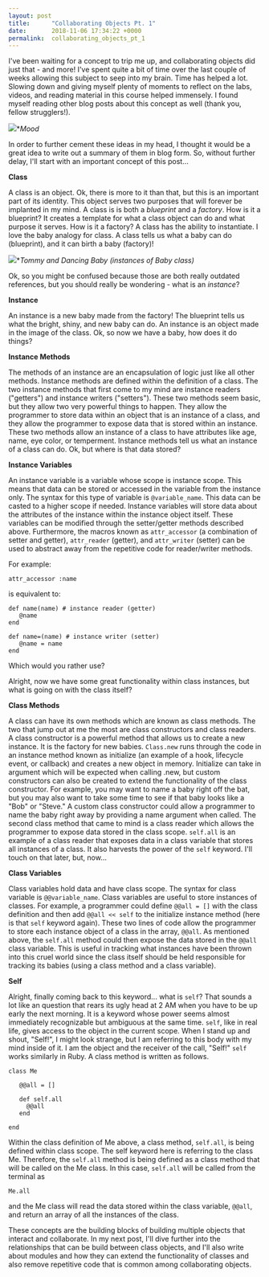 ```yaml
---
layout: post
title:      "Collaborating Objects Pt. 1"
date:       2018-11-06 17:34:22 +0000
permalink:  collaborating_objects_pt_1
---
```


I've been waiting for a concept to trip me up, and collaborating objects did just that - and more! I've spent quite a bit of time over the last couple of weeks allowing this subject to seep into my brain. Time has helped a lot. Slowing down and giving myself plenty of moments to reflect on the labs, videos, and reading material in this course helped immensely. I found myself reading other blog posts about this concept as well (thank you, fellow strugglers!). 

![](https://media.giphy.com/media/l46Cbqvg6gxGvh2PS/giphy.gif)**Mood*

In order to further cement these ideas in my head, I thought it would be a great idea to write out a summary of them in blog form. So, without further delay, I'll start with an important concept of this post...

**Class**

A class is an object. Ok, there is more to it than that, but this is an important part of its identity. This object serves two purposes that will forever be implanted in my mind. A class is is both a *blueprint* and a *factory*. How is it a blueprint? It creates a template for what a class object can do and what purpose it serves. How is it a factory? A class has the ability to instantiate. I love the baby analogy for class. A class tells us what a baby can do (blueprint), and it can birth a baby (factory)!

![](https://media.giphy.com/media/tfduyLm5cufU4/giphy.gif)**Tommy and Dancing Baby (instances of Baby class)*

Ok, so you might be confused because those are both really outdated references, but you should really be wondering - what is an *instance*?

**Instance**

An instance is a new baby made from the factory! The blueprint tells us what the bright, shiny, and new baby can do. An instance is an object made in the image of the class. Ok, so now we have a baby, how does it do things?

**Instance Methods**

The methods of an instance are an encapsulation of logic just like all other methods. Instance methods are defined within the definition of a class. The two instance methods that first come to my mind are instance readers ("getters") and instance writers ("setters"). These two methods seem basic, but they allow two very powerful things to happen. They allow the programmer to store data within an object that is an instance of a class, and they allow the programmer to expose data that is stored within an instance. These two methods allow an instance of a class to have attributes like age, name, eye color, or temperment. Instance methods tell us what an instance of a class can do. Ok, but where is that data stored?

**Instance Variables**

An instance variable is a variable whose scope is instance scope. This means that data can be stored or accessed in the variable from the instance only. The syntax for this type of variable is `@variable_name`. This data can be casted to a higher scope if needed. Instance variables will store data about the attributes of the instance within the instance object itself. These variables can be modified through the setter/getter methods described above. Furthermore, the macros known as `attr_accessor` (a combination of setter and getter), `attr_reader` (getter), and `attr_writer` (setter) can be used to abstract away from the repetitive code for reader/writer methods.

For example:

```
attr_accessor :name
```

is equivalent to:

```
def name(name) # instance reader (getter)
   @name
end

def name=(name) # instance writer (setter)
   @name = name
end
```

Which would you rather use?

Alright, now we have some great functionality within class instances, but what is going on with the class itself?

**Class Methods**

A class can have its own methods which are known as class methods. The two that jump out at me the most are class constructors and class readers. A class constructor is a powerful method that allows us to create a new instance. It is the factory for new babies. `Class.new` runs through the code in an instance method known as initialize (an example of a hook, lifecycle event, or callback) and creates a new object in memory. Initialize can take in argument which will be expected when calling .new, but custom constructors can also be created to extend the functionality of the class constructor. For example, you may want to name a baby right off the bat, but you may also want to take some time to see if that baby looks like a "Bob" or "Steve." A custom class constructor could allow a programmer to name the baby right away by providing a name argument when called. The second class method that came to mind is a class reader which allows the programmer to expose data stored in the class scope. `self.all` is an example of a class reader that exposes data in a class variable that stores all instances of a class. It also harvests the power of the `self` keyword. I'll touch on that later, but, now...

**Class Variables**

Class variables hold data and have class scope. The syntax for class variable is `@@variable_name`. Class variables are useful to store instances of classes. For example, a programmer could define `@@all = []` with the class definition and then add `@@all << self` to the initialize instance method (here is that `self` keyword again). These two lines of code allow the programmer to store each instance object of a class in the array, `@@all`. As mentioned above, the `self.all` method could then expose the data stored in the `@@all` class variable. This is useful in tracking what instances have been thrown into this cruel world since the class itself should be held responsible for tracking its babies (using a class method and a class variable).

**Self**

Alright, finally coming back to this keyword... what is `self`? That sounds a lot like an question that rears its ugly head at 2 AM when you have to be up early the next morning. It is a keyword whose power seems almost immediately recognizable but ambiguous at the same time. `self`, like in real life, gives access to the object in the current scope. When I stand up and shout, "Self!", I might look strange, but I am referring to this body with my mind inside of it. I am the object and the receiver of the call, "Self!" `self` works similarly in Ruby. A class method is written as follows.

```
class Me

   @@all = []

   def self.all
     @@all
   end
	 
end
```

Within the class definition of Me above, a class method, `self.all`, is being defined within class scope. The self keyword here is referring to the class Me. Therefore, the `self.all` method is being defined as a class method that will be called on the Me class. In this case, `self.all` will be called from the terminal as

```
Me.all
```

and the Me class will read the data stored within the class variable, `@@all`, and return an array of all the instances of the class.

These concepts are the building blocks of building multiple objects that interact and collaborate. In my next post, I'll dive further into the relationships that can be build between class objects, and I'll also write about modules and how they can extend the functionality of classes and also remove repetitive code that is common among collaborating objects.

